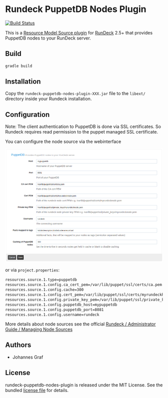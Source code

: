 # Rundeck PuppetDB Nodes Plugin

[![Build Status](https://travis-ci.org/synyx/rundeck-puppetdb-nodes-plugin.svg?branch=master)](https://travis-ci.org/synyx/rundeck-puppetdb-nodes-plugin)

This is a [Resource Model Source plugin](http://rundeck.org/docs/developer/resource-model-source-plugin.html)
for [RunDeck](http://rundeck.org) 2.5+ that provides PuppetDB nodes to your
RunDeck server.


## Build

```bash
gradle build
```


## Installation

Copy the `rundeck-puppetdb-nodes-plugin-XXX.jar` file to the `libext/` directory
inside your Rundeck installation.


## Configuration

Note: The client authentication to PuppetDB is done via SSL certificates. So Rundeck
requires read permission to the puppet managed SSL certificate.

You can configure the node source via the webinterface

![Image](rundeck_puppetdb_configuration.png)


or via `project.properties`:

```
resources.source.1.type=puppetdb
resources.source.1.config.ca_cert_pem=/var/lib/puppet/ssl/certs/ca.pem
resources.source.1.config.cache=300
resources.source.1.config.cert_pem=/var/lib/puppet/ssl/certs/myrundeckhost.pem
resources.source.1.config.private_key_pem=/var/lib/puppet/ssl/private_keys/myrundeckhost.pem
resources.source.1.config.puppetdb_host=mypuppetdb
resources.source.1.config.puppetdb_port=8081
resources.source.1.config.username=rundeck
```

More details about node sources see the official [Rundeck / Administrator Guide / Managing Node Sources](http://rundeck.org/docs/administration/managing-node-sources.html)


## Authors

* Johannes Graf


## License

rundeck-puppetdb-nodes-plugin is released under the MIT License. See the bundled
[license file](LICENSE) for details.
